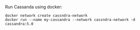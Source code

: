 Run Cassanda using docker:

```(bash)
docker network create cassndra-network
docker run --name my-cassandra --network cassndra-network -d cassandra:5.0
```
